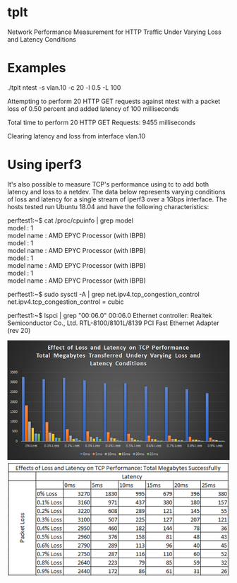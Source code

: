 # tplt
Network Performance Measurement for HTTP Traffic Under Varying Loss and Latency Conditions

# Examples
./tplt ntest -s vlan.10 -c 20 -l 0.5 -L 100

Attempting to perform 20 HTTP GET requests against ntest with a packet loss of 0.50 percent and added latency of 100 milliseconds

Total time to perform 20 HTTP GET Requests: 9455 milliseconds

Clearing latency and loss from interface vlan.10

# Using iperf3

It's also possible to measure TCP's performance using tc to add both latency and loss to a netdev.  The data below represents varying conditions of loss and latency for a single stream of iperf3 over a 1Gbps interface.  The hosts tested run Ubuntu 18.04 and have the following characteristics:

perftest1:~$ cat /proc/cpuinfo | grep model <br />
model           : 1 <br />
model name      : AMD EPYC Processor (with IBPB) <br />
model           : 1 <br />
model name      : AMD EPYC Processor (with IBPB) <br />
model           : 1 <br />
model name      : AMD EPYC Processor (with IBPB) <br />
model           : 1 <br />
model name      : AMD EPYC Processor (with IBPB) <br />

perftest1:~$ sudo sysctl -A | grep net.ipv4.tcp_congestion_control
net.ipv4.tcp_congestion_control = cubic

perftest1:~$ lspci | grep "00:06.0"
00:06.0 Ethernet controller: Realtek Semiconductor Co., Ltd. RTL-8100/8101L/8139 PCI Fast Ethernet Adapter (rev 20)

![Alt text](images/loss_graph.png?raw=true)
![Alt text](images/loss_table.png?raw=true)
